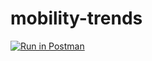 # mobility-trends

[![Run in Postman](https://run.pstmn.io/button.svg)](https://app.getpostman.com/run-collection/ca5508e00f30bab15067)

